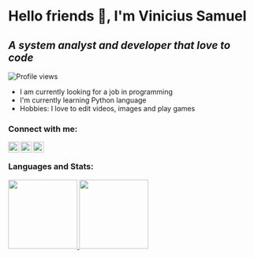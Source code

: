 # Hello friends 👋, I'm Vinicius Samuel
## _A system analyst and developer that love to code_

![Profile views](https://komarev.com/ghpvc/?username=Luvicitousr&style=flat-square)

- I am currently looking for a job in programming
- I'm currently learning Python language
- Hobbies: I love to edit videos, images and play games

### Connect with me:
[<img align = "left" alt="instagram" width="22px"  src="https://static.cdninstagram.com/rsrc.php/v3/yt/r/30PrGfR3xhB.png"/>][instagram]
[<img align = "left" alt="twitter" width="22px"  src="https://abs.twimg.com/responsive-web/client-web/icon-ios.b1fc727a.png"/>][twitter]
[<img align = "left" alt="linkedin" width="22px"  src="https://static.licdn.com/sc/h/eahiplrwoq61f4uan012ia17i"/>][linkedin]
  
<br />
  
### Languages and Stats:
  
<p align="left">
  <a href="https://github.com/Luvicitousr">
    <img height="140em" src="https://github-readme-stats.vercel.app/api?username=Luvicitousr&theme=dark&show_icons=true">
    <img height="140em" src="https://github-readme-stats-eight-theta.vercel.app/api/top-langs/?username=Luvicitousr&layout=compact&langs_count=8&theme=dark">
  </a>
</p>
  
<br />
<br />

[twitter]: https://twitter.com/Luvicitousr
[instagram]: https://www.instagram.com/luvicitousr/
[linkedin]: https://www.linkedin.com/in/vinicius-samael-66505488/
